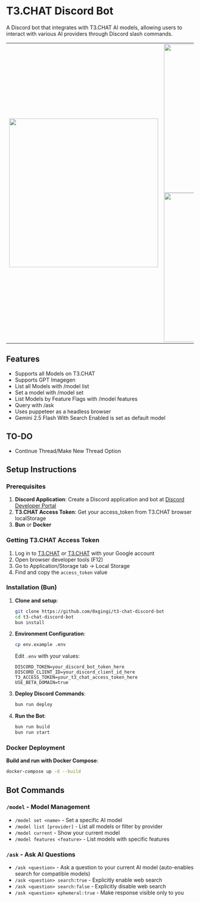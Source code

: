 # T3.CHAT Discord Bot

A Discord bot that integrates with T3.CHAT AI models, allowing users to interact with various AI providers through Discord slash commands.

<table>
<tr>
<td>
<img src="https://github.com/user-attachments/assets/ccea426d-216e-42ca-9253-1aaf9d4e4cb8" width="400">
</td>
<td>
<img src="https://github.com/user-attachments/assets/76f55770-bfc4-4ac3-be6a-6fc6d568ab6d" width="400"><br>
<img src="https://github.com/user-attachments/assets/f2ea2fc6-eb87-4228-b974-a251e3ab2e38" width="400">
</td>
</tr>
</table>

## Features

- Supports all Models on T3.CHAT
- Supports GPT Imagegen
- List all Models with /model list
- Set a model with /model set
- List Models by Feature Flags with /model features
- Query with /ask
- Uses puppeteer as a headless browser
- Gemini 2.5 Flash With Search Enabled is set as default model 

## TO-DO

- Continue Thread/Make New Thread Option

## Setup Instructions

### Prerequisites

1. **Discord Application**: Create a Discord application and bot at [Discord Developer Portal](https://discord.com/developers/applications)
2. **T3.CHAT Access Token**: Get your access_token from T3.CHAT browser localStorage
3. **Bun** or **Docker**

### Getting T3.CHAT Access Token

1. Log in to [T3.CHAT](https://beta.t3.chat) or [T3.CHAT](https://t3.chat) with your Google account
2. Open browser developer tools (F12)
3. Go to Application/Storage tab → Local Storage
4. Find and copy the `access_token` value

### Installation (Bun)

1. **Clone and setup**:
   ```bash
   git clone https://github.com/0xgingi/t3-chat-discord-bot
   cd t3-chat-discord-bot
   bun install
   ```

2. **Environment Configuration**:
   ```bash
   cp env.example .env
   ```
   
   Edit `.env` with your values:
   ```env
   DISCORD_TOKEN=your_discord_bot_token_here
   DISCORD_CLIENT_ID=your_discord_client_id_here
   T3_ACCESS_TOKEN=your_t3_chat_access_token_here
   USE_BETA_DOMAIN=true
   ```

3. **Deploy Discord Commands**:
   ```bash
   bun run deploy
   ```

4. **Run the Bot**:
   ```bash
   bun run build
   bun run start
   ```

### Docker Deployment

 **Build and run with Docker Compose**:
   ```bash
   docker-compose up -d --build
   ```
## Bot Commands

### `/model` - Model Management

- `/model set <name>` - Set a specific AI model
- `/model list [provider]` - List all models or filter by provider
- `/model current` - Show your current model
- `/model features <feature>` - List models with specific features

### `/ask` - Ask AI Questions

- `/ask <question>` - Ask a question to your current AI model (auto-enables search for compatible models)
- `/ask <question> search:true` - Explicitly enable web search
- `/ask <question> search:false` - Explicitly disable web search
- `/ask <question> ephemeral:true` - Make response visible only to you
